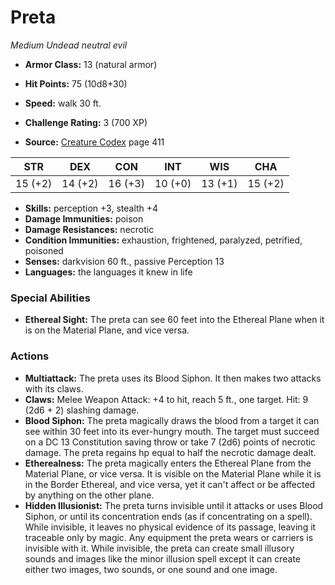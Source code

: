 # Preta

*Medium* *Undead* *neutral evil*

- **Armor Class:** 13 (natural armor)
- **Hit Points:** 75 (10d8+30)
- **Speed:** walk 30 ft.

- **Challenge Rating:** 3 (700 XP)
- **Source:** [Creature Codex](https://koboldpress.com/kpstore/product/creature-codex-for-5th-edition-dnd) page 411

| STR | DEX | CON | INT | WIS | CHA |
| --- | --- | --- | --- | --- | --- |
| 15 (+2) | 14 (+2) | 16 (+3) | 10 (+0) | 13 (+1) | 15 (+2) |

- **Skills:** perception +3, stealth +4
- **Damage Immunities:** poison
- **Damage Resistances:** necrotic
- **Condition Immunities:** exhaustion, frightened, paralyzed, petrified, poisoned
- **Senses:** darkvision 60 ft., passive Perception 13
- **Languages:** the languages it knew in life

### Special Abilities

- **Ethereal Sight:** The preta can see 60 feet into the Ethereal Plane when it is on the Material Plane, and vice versa.

### Actions

- **Multiattack:** The preta uses its Blood Siphon. It then makes two attacks with its claws.
- **Claws:** Melee Weapon Attack: +4 to hit, reach 5 ft., one target. Hit: 9 (2d6 + 2) slashing damage.
- **Blood Siphon:** The preta magically draws the blood from a target it can see within 30 feet into its ever-hungry mouth. The target must succeed on a DC 13 Constitution saving throw or take 7 (2d6) points of necrotic damage. The preta regains hp equal to half the necrotic damage dealt.
- **Etherealness:** The preta magically enters the Ethereal Plane from the Material Plane, or vice versa. It is visible on the Material Plane while it is in the Border Ethereal, and vice versa, yet it can't affect or be affected by anything on the other plane.
- **Hidden Illusionist:** The preta turns invisible until it attacks or uses Blood Siphon, or until its concentration ends (as if concentrating on a spell). While invisible, it leaves no physical evidence of its passage, leaving it traceable only by magic. Any equipment the preta wears or carriers is invisible with it. While invisible, the preta can create small illusory sounds and images like the minor illusion spell except it can create either two images, two sounds, or one sound and one image.


